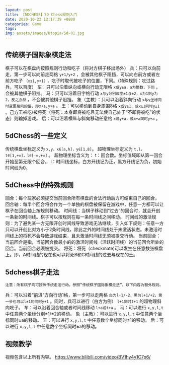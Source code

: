 ```yaml
---
layout: post
title: 【5DCHESS】5D Chess规则入门
date: 2020-10-22 12:17:39 +0800
categories: Game
tags: 
img: assets/images/Utopia/5d-01.jpg
---
```


## 传统棋子国际象棋走法
棋子可以在棋盘内按照规则行动和吃子（将对方棋子移出场外）
兵：只可以向前走，第一步可以向前走两格 `y+1/y+2` ，会被其他棋子阻挡，可以向右前方或者左前方吃子 `（x±1,y+1)` ，吃子时取代被吃子的位置，下同。（特殊规则：吃过路兵，可以百度）
车：只可以沿着纵向或横向行动无限格 `x或y±a，a为整数，下同` ，会被其他棋子阻挡。
马：只可以沿着日字格行动 `x与y分别改变±1与±2，x为1则y为2，反之亦然` ，不会被其他棋子阻挡。
象（主教）：只可以沿着斜向行动 `x与y坐标同时变更相同的值，即x+a,y+a` 。
王：可以移动到自身周围8格 `x或y±1，或x±1同时y±1` 。己方王被吃/被将死（将死：本身即将被吃且无法使自己处于“不即将被吃”的状态）则输掉游戏。
后：可以沿着横纵与斜向移动任意格 `x或y+a，或x+a同时y+a` 。
## 5dChess的一些定义
传统棋盘坐标定义为 `x,y，x∈[a,h]，y∈[1,8]`。
超物理坐标定义为 `t,l，t∈[1,+∞]，l∈[-∞,+∞]` 。
超物理坐标含义为：
t：回合数。坐标值域即从第一回合开始至第无限个回合。
l：时间线坐标。白方开线记为正，黑方开线记为负，初始时间线为0。
## 5dChess中的特殊规则
回合：每个玩家必须提交当前回合所有棋盘的合法行动后方可结束自己的回合。
回合轴：每半个回合将会作为一个单独的棋盘被保留在游戏中，任意一方都可以让棋子在回合轴上按规则移动。
时间线：当棋子移动到“过去”的回合时，就会开创一条新的时间线。棋子可以按规则在每一条时间线之间移动。
时间线的激活规则：为了避免某一方无限开创时间线导致游戏无法继续，引入如下规则：任意一方只可以开创比对方小于2条时间线，除此之外的时间线处于未激活状态。未激活时间线上的将死不会导致游戏结束，且未激活时间线无须被提交行动。
当前回合：当前回合是指，当前回合数最小的的激活时间线（活跃时间线）的当前回合所处的回合。当前回合必须被提交。
将死：将死（checkmate)可以发生在任意数张棋盘上。即，A时间线的现在也可以将死B和C时间线的过去与现在的王。
## 5dchess棋子走法
	注意：所有棋子均可按照传统走法行动，参照“传统棋子国际象棋走法”。以下内容为额外规则。
兵：可以沿着“前进”方向行动1格，第一步可以走两格 `白为l-1/-2，黑为l+1/+2，第一步也可以l±1的同时y+1` 。同时，兵可以进行（白方为例） `l+1同时t+1` 的超物理斜向吃子。
车：可以沿着回合轴或者时间线移动 `l+a或t+a` 。
马：可以进行 `x,y,l,t` 中任意两个坐标分别±1/±2的移动。
象（主教）：可以进行 `x,y,l,t` 中任意两个坐标同时±a的移动。
王：可以进行 `x,y,l,t` 中任意数个坐标同时±1的移动。
后：可以进行 `x,y,l,t` 中任意数个坐标同时±a的移动。
## 视频教学
视频包含以上所有内容。
https://www.bilibili.com/video/BV1hy4y1C7p6/